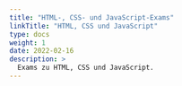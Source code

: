 ```yaml
---
title: "HTML-, CSS- und JavaScript-Exams"
linkTitle: "HTML, CSS und JavaScript"
type: docs
weight: 1
date: 2022-02-16
description: >
  Exams zu HTML, CSS und JavaScript.
---
```

